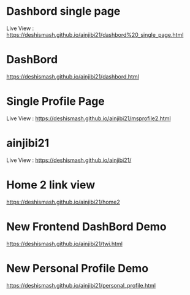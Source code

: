 # Dashbord single page

Live View : https://deshismash.github.io/ainjibi21/dashbord%20_single_page.html
# DashBord

https://deshismash.github.io/ainjibi21/dashbord.html
# Single Profile Page
Live View : https://deshismash.github.io/ainjibi21/msprofile2.html

# ainjibi21
Live View : https://deshismash.github.io/ainjibi21/

# Home 2 link view
https://deshismash.github.io/ainjibi21/home2

# New Frontend DashBord Demo
https://deshismash.github.io/ainjibi21/twi.html

# New Personal Profile Demo
https://deshismash.github.io/ainjibi21/personal_profile.html

